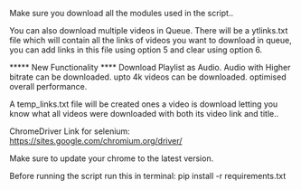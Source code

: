 Make sure you download all the modules used in the script..

You can also download multiple videos in Queue.
There will be a ytlinks.txt file which will contain all the links of videos you want to download in queue, you can add links in this file using option 5 and clear using option 6.

***** New Functionality **** 
Download Playlist as Audio.
Audio with Higher bitrate can be downloaded.
upto 4k videos can be downloaded.
optimised overall performance.


A temp_links.txt file will be created ones a video is download letting you know what all videos were downloaded with both its video link and title..

ChromeDriver Link for selenium: https://sites.google.com/chromium.org/driver/

Make sure to update your chrome to the latest version.


Before running the script run this in terminal:
pip install -r requirements.txt
